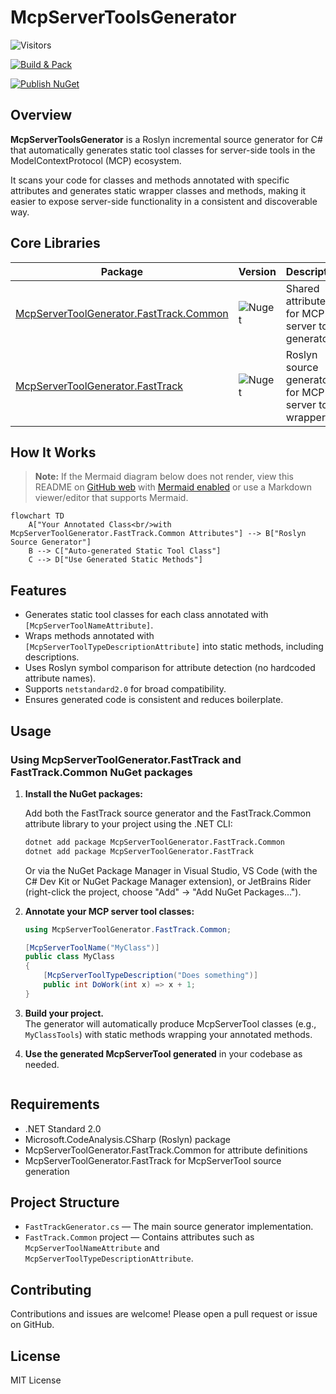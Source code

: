 # McpServerToolsGenerator

![Visitors](https://img.shields.io/badge/dynamic/json?color=informational&label=visits&query=value&url=https%3A%2F%2Fapi.visitorbadge.io%2Fapi%2Fcombined%3Fpath%3Ddotnetspark%2FMcpServerToolGenerator%26countColor%3D%23263759)

[![Build & Pack](https://github.com/dotnetspark/McpServerToolGenerator/actions/workflows/build-validation.yml/badge.svg)](https://github.com/dotnetspark/McpServerToolGenerator/actions/workflows/build-validation.yml)

[![Publish NuGet](https://github.com/dotnetspark/McpServerToolGenerator/actions/workflows/publish-nuget.yml/badge.svg)](https://github.com/dotnetspark/McpServerToolGenerator/actions/workflows/publish-nuget.yml)

## Overview

**McpServerToolsGenerator** is a Roslyn incremental source generator for C# that automatically generates static tool classes for server-side tools in the ModelContextProtocol (MCP) ecosystem.

It scans your code for classes and methods annotated with specific attributes and generates static wrapper classes and methods, making it easier to expose server-side functionality in a consistent and discoverable way.

## Core Libraries

| Package | Version | Description |
|--------------|---------|-------------|
| [McpServerToolGenerator.FastTrack.Common](https://www.nuget.org/packages/McpServerToolGenerator.FastTrack.Common) | ![Nuget](https://img.shields.io/nuget/v/McpServerToolGenerator.FastTrack.Common.svg?style=flat) | Shared attributes for MCP server tool generators |
| [McpServerToolGenerator.FastTrack](https://www.nuget.org/packages/McpServerToolGenerator.FastTrack) | ![Nuget](https://img.shields.io/nuget/v/McpServerToolGenerator.FastTrack.svg?style=flat) | Roslyn source generator for MCP server tool wrappers |

## How It Works

> **Note:** If the Mermaid diagram below does not render, view this README on [GitHub web](https://github.com/) with [Mermaid enabled](https://github.blog/2022-02-14-include-diagrams-markdown-files-mermaid/) or use a Markdown viewer/editor that supports Mermaid.

```mermaid
flowchart TD
    A["Your Annotated Class<br/>with McpServerToolGenerator.FastTrack.Common Attributes"] --> B["Roslyn Source Generator"]
    B --> C["Auto-generated Static Tool Class"]
    C --> D["Use Generated Static Methods"]
```

## Features

- Generates static tool classes for each class annotated with `[McpServerToolNameAttribute]`.
- Wraps methods annotated with `[McpServerToolTypeDescriptionAttribute]` into static methods, including descriptions.
- Uses Roslyn symbol comparison for attribute detection (no hardcoded attribute names).
- Supports `netstandard2.0` for broad compatibility.
- Ensures generated code is consistent and reduces boilerplate.

## Usage


### Using McpServerToolGenerator.FastTrack and FastTrack.Common NuGet packages

1. **Install the NuGet packages:**

   Add both the FastTrack source generator and the FastTrack.Common attribute library to your project using the .NET CLI:

   ```sh
   dotnet add package McpServerToolGenerator.FastTrack.Common
   dotnet add package McpServerToolGenerator.FastTrack
   ```

   Or via the NuGet Package Manager in Visual Studio, VS Code (with the C# Dev Kit or NuGet Package Manager extension), or JetBrains Rider (right-click the project, choose "Add" → "Add NuGet Packages...").

2. **Annotate your MCP server tool classes:**

   ```csharp
   using McpServerToolGenerator.FastTrack.Common;

   [McpServerToolName("MyClass")]
   public class MyClass
   {
       [McpServerToolTypeDescription("Does something")]
       public int DoWork(int x) => x + 1;
   }
   ```

3. **Build your project.**  
   The generator will automatically produce McpServerTool classes (e.g., `MyClassTools`) with static methods wrapping your annotated methods.

4. **Use the generated McpServerTool generated** in your codebase as needed.
   ```

## Requirements

- .NET Standard 2.0
- Microsoft.CodeAnalysis.CSharp (Roslyn) package
- McpServerToolGenerator.FastTrack.Common for attribute definitions
- McpServerToolGenerator.FastTrack for McpServerTool source generation

## Project Structure

- `FastTrackGenerator.cs` — The main source generator implementation.
- `FastTrack.Common` project — Contains attributes such as `McpServerToolNameAttribute` and `McpServerToolTypeDescriptionAttribute`.

## Contributing

Contributions and issues are welcome! Please open a pull request or issue on GitHub.

## License

MIT License
